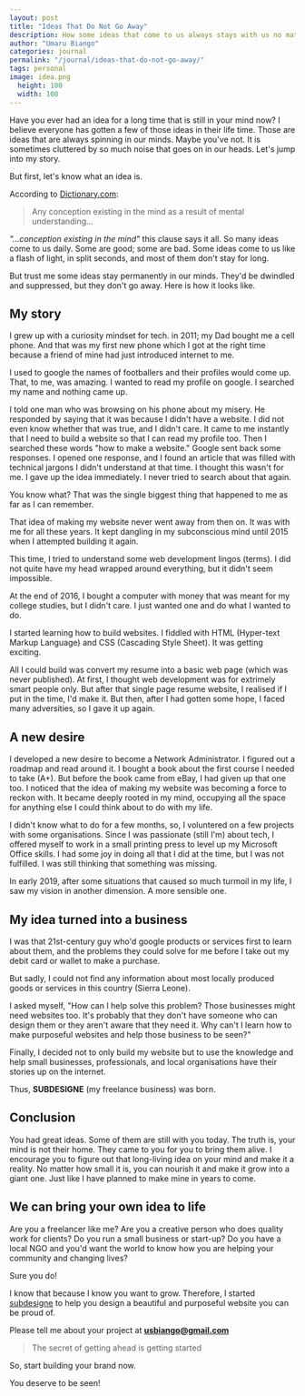 ```yaml
---
layout: post
title: "Ideas That Do Not Go Away"
description: How some ideas that come to us always stays with us no matter what. Read this story about an idea that came to me and never went away. 
author: "Umaru Biango"
categories: journal
permalink: "/journal/ideas-that-do-not-go-away/"
tags: personal
image: idea.png
  height: 100
  width: 100
---
```

Have you ever had an idea for a long time that is still in your mind now? I believe everyone has gotten a few of those ideas in their life time. Those are ideas that are always spinning in our minds. Maybe you've not. It is sometimes cluttered by so much noise that goes on in our heads. Let's jump into my story.

But first, let's know what an idea is.

According to [Dictionary.com](https://www.dictionary.com/browse/idea):
> Any conception existing in the mind as a result of mental understanding...

*"...conception existing in the mind"* this clause says it all. So many ideas come to us daily. Some are good; some are bad. Some ideas come to us like a flash of light, in split seconds, and most of them don't stay for long.

But trust me some ideas stay permanently in our minds. They'd be dwindled and suppressed, but they don't go away. Here is how it looks like. 

## My story
I grew up with a curiosity mindset for tech. in 2011; my Dad bought me a cell phone. And that was my first new phone which I got at the right time because a friend of mine had just introduced internet to me.

I used to google the names of footballers and their profiles would come up. That, to me, was amazing. I wanted to read my profile on google. I searched my name and nothing came up. 

I told one man who was browsing on his phone about my misery. He responded by saying that it was because I didn't have a website. I did not even know whether that was true, and I didn't care. It came to me instantly that I need to build a website so that I can read my profile too. Then I searched these words "how to make a website." Google sent back some responses. I opened one response, and I found an article that was filled with technical jargons I didn't understand at that time. I thought this wasn't for me. I gave up the idea immediately. I never tried to search about that again. 

You know what? That was the single biggest thing that happened to me as far as I can remember.

That idea of making my website never went away from then on. It was with me for all these years. It kept dangling in my subconscious mind until 2015 when I attempted building it again. 

This time, I tried to understand some web development lingos (terms). I did not quite have my head wrapped around everything, but it didn't seem impossible.

At the end of 2016, I bought a computer with money that was meant for my college studies, but I didn't care. I just wanted one and do what I wanted to do.

I started learning how to build websites. I fiddled with HTML (Hyper-text Markup Language) and CSS (Cascading Style Sheet). It was getting exciting.

All I could build was convert my resume into a basic web page (which was never published). At first, I thought web development was for extrimely smart people only. But after that single page resume website, I realised if I put in the time, I'd make it. But then, after I had gotten some hope, I faced many adversities, so I gave it up again. 

## A new desire

I developed a new desire to become a Network Administrator. I figured out a roadmap and read around it. I bought a book about the first course I needed to take (A+). But before the book came from eBay, I had given up that one too. I noticed that the idea of making my website was becoming a force to reckon with. It became deeply rooted in my mind, occupying all the space for anything else I could think about to do with my life. 

I didn't know what to do for a few months, so, I voluntered on a few projects with some organisations. Since I was passionate (still I'm) about tech, I offered myself to work in a small printing press to level up my Microsoft Office skills. I had some joy in doing all that I did at the time, but I was not fulfilled. I was still thinking that something was missing. 

In early 2019, after some situations that caused so much turmoil in my life, I saw my vision in another dimension. A more sensible one. 

## My idea turned into a business

I was that 21st-century guy who'd google products or services first to learn about them, and the problems they could solve for me before I take out my debit card or wallet to make a purchase.

But sadly, I could not find any information about most locally produced goods or services in this country (Sierra Leone). 

I asked myself, "How can I help solve this problem? Those businesses might need websites too. It's probably that they don't have someone who can design them or they aren't aware that they need it. Why can't I learn how to make purposeful websites and help those business to be seen?"

Finally, I decided not to only build my website but to use the knowledge and help small businesses, professionals, and local organisations have their stories up on the internet.

Thus, **SUBDESIGNE** (my freelance business) was born. 

## Conclusion

You had great ideas. Some of them are still with you today. The truth is, your mind is not their home. They came to you for you to bring them alive. I encourage you to figure out that long-living idea on your mind and make it a reality. No matter how small it is, you can nourish it and make it grow into a giant one. Just like I have planned to make mine in years to come. 

## We can bring your own idea to life

Are you a freelancer like me? Are you a creative person who does quality work for clients? Do you run a small business or start-up? Do you have a local NGO and you'd want the world to know how you are helping your community and changing lives? 

Sure you do!

I know that because I know you want to grow. Therefore, I started [subdesigne](https://www.subdesigne.com) to help you design a beautiful and purposeful website you can be proud of.

Please tell me about your project at **usbiango@gmail.com**

> The secret of getting ahead is getting started 

So, start building your brand now.

You deserve to be seen!
